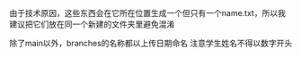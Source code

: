由于技术原因，这些东西会在它所在位置生成一个但只有一个name.txt，所以我建议把它们放在同一个新建的文件夹里避免混淆

除了main以外，branches的名称都以上传日期命名
注意学生姓名不得以数字开头
